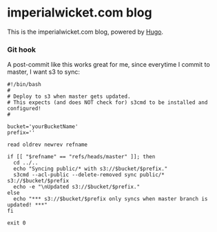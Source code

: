 # imperialwicket.com blog

This is the imperialwicket.com blog, powered by [Hugo](https://github.com/spf13/hugo/).

### Git hook

A post-commit like this works great for me, since everytime I commit to master, I want s3 to sync:

````
#!/bin/bash
#
# Deploy to s3 when master gets updated. 
# This expects (and does NOT check for) s3cmd to be installed and configured!
#

bucket='yourBucketName'
prefix=''

read oldrev newrev refname

if [[ "$refname" == "refs/heads/master" ]]; then
  cd ../..
  echo "Syncing public/* with s3://$bucket/$prefix."
  s3cmd --acl-public --delete-removed sync public/* s3://$bucket/$prefix
  echo -e "\nUpdated s3://$bucket/$prefix."
else
  echo "*** s3://$bucket/$prefix only syncs when master branch is updated! ***"
fi

exit 0
````
